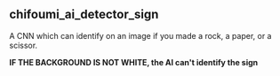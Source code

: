 ## chifoumi_ai_detector_sign

A CNN which can identify on an image if you made a rock, a paper, or a scissor.

**IF THE BACKGROUND IS NOT WHITE, the AI can't identify the sign**  
